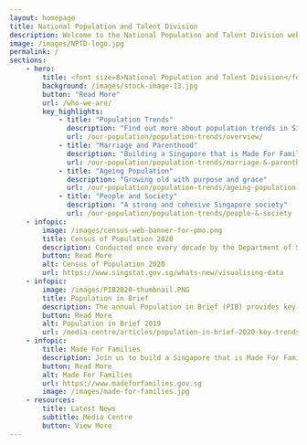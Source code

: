 ```yaml
---
layout: homepage
title: National Population and Talent Division
description: Welcome to the National Population and Talent Division website
image: /images/NPTD-logo.jpg
permalink: /
sections:
    - hero:
        title: <font size=8>National Population and Talent Division</font> 
        background: /images/stock-image-13.jpg
        button: "Read More"
        url: /who-we-are/
        key_highlights:
            - title: "Population Trends"
              description: "Find out more about population trends in Singapore!"
              url: /our-population/population-trends/overview/
            - title: "Marriage and Parenthood"
              description: "Building a Singapore that is Made For Families"
              url: /our-population/population-trends/marriage-&-parenthood
            - title: "Ageing Population"
              description: "Growing old with purpose and grace"
              url: /our-population/population-trends/ageing-population
            - title: "People and Society"
              description: "A strong and cohesive Singapore society"
              url: /our-population/population-trends/people-&-society
    - infopic:
        image: /images/census-web-banner-for-pmo.png
        title: Census of Population 2020
        description: Conducted once every decade by the Department of Statistics (DOS), the Census is the most comprehensive source of information on population and households, and provides benchmark data for other demographic, economic and social statistics. Census 2020 data is now available on DOS’s website. 
        button: Read More
        alt: Census of Population 2020
        url: https://www.singstat.gov.sg/whats-new/visualising-data
    - infopic:
        image: /images/PIB2020-thumbnail.PNG
        title: Population in Brief
        description: The annual Population in Brief (PIB) provides key updates and trends on Singapore's population. The latest PIB is available here. 
        button: Read More
        alt: Population in Brief 2019
        url: /media-centre/articles/population-in-brief-2020-key-trends
    - infopic:
        title: Made For Families
        description: Join us to build a Singapore that is Made For Families. Click on the link below to find out more and learn about the Government schemes available to support marriage and parenthood! 
        button: Read More
        alt: Made For Families
        url: https://www.madeforfamilies.gov.sg
        image: /images/made-for-families.jpg
    - resources:
        title: Latest News
        subtitle: Media Centre
        button: View More
---
```

